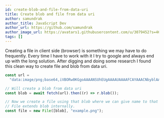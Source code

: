 ```yaml
---
id: create-blob-and-file-from-data-uri
title: Create blob and file from data uri
author: samundrak
author_title: JavaScript Dev
author_url: https://github.com/samundrak
author_image_url: https://avatars1.githubusercontent.com/u/3079452?s=460&u=e5bd48488cb71b665ea5403192c6b8a963644a08&v=4
tags: []
---
```


Creating a file in client side (browser) is something we may have to do frequently. Every time I have to work with it I try to google
and always end up with the long solution. After digging and doing some research I found this clean way to create file and blob from data uri.

<!-- truncate  -->

```js
const url =
  "data:image/png;base64,iVBORw0KGgoAAAANSUhEUgAAAAUAAAAFCAYAAACNbyblAAAAHElEQVQI12P4//8/w38GIAXDIBKE0DHxgljNBAAO9TXL0Y4OHwAAAABJRU5ErkJggg==";

// Will create a blob from data uri
const blob = await fetch(url).then((r) => r.blob());

// Now we create a file using that blob where we can give name to that blob.
// File extends blob internally.
const file = new File([blob], "example.png");
```
